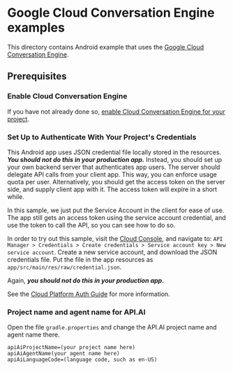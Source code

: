 # Google Cloud Conversation Engine examples

This directory contains Android example that uses the
[Google Cloud Conversation Engine](https://cloud.google.com/conversation/).

## Prerequisites

### Enable Cloud Conversation Engine

If you have not already done so, [enable Cloud Conversation Engine for your project](
https://cloud.google.com/conversation/docs/quickstart).

### Set Up to Authenticate With Your Project's Credentials

This Android app uses JSON credential file locally stored in the resources. ***You should not do
this in your production app.*** Instead, you should set up your own backend server that
authenticates app users. The server should delegate API calls from your client app. This way, you
can enforce usage quota per user. Alternatively, you should get the access token on the server side,
and supply client app with it. The access token will expire in a short while.

In this sample, we just put the Service Account in the client for ease of use. The app still gets
an access token using the service account credential, and use the token to call the API, so you can
see how to do so.

In order to try out this sample, visit the [Cloud Console](https://console.cloud.google.com/), and
navigate to:
`API Manager > Credentials > Create credentials > Service account key > New service account`.
Create a new service account, and download the JSON credentials file. Put the file in the app
resources as `app/src/main/res/raw/credential.json`.

Again, ***you should not do this in your production app.***

See the [Cloud Platform Auth Guide](https://cloud.google.com/docs/authentication#developer_workflow)
for more information.

### Project name and agent name for API.AI

Open the file `gradle.properties` and change the API.AI project name and agent name there. 

```
apiAiProjectName=(your project name here)
apiAiAgentName(your agent name here)
apiAiLanguageCode=(language code, such as en-US)
```
